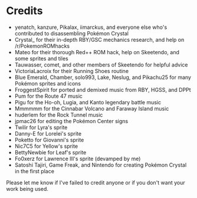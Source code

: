 # Credits

* yenatch, kanzure, Pikalax, iimarckus, and everyone else who's contributed to disassembling Pokémon Crystal
* Crystal_ for their in-depth RBY/GSC mechanics research, and help on /r/PokemonROMhacks
* Mateo for their thorough Red++ ROM hack, help on Skeetendo, and some sprites and tiles
* Tauwasser, comet, and other members of Skeetendo for helpful advice
* VictoriaLacroix for their Running Shoes routine
* Blue Emerald, Chamber, solo993, Lake, Neslug, and Pikachu25 for many Pokémon sprites and icons
* FroggestSpirit for ported and demixed music from RBY, HGSS, and DPPt
* Pum for the Route 47 music
* Pigu for the Ho-oh, Lugia, and Kanto legendary battle music
* Mmmmmm for the Cinnabar Volcano and Faraway Island music
* huderlem for the Rock Tunnel music
* jpmac26 for editing the Pokémon Center signs
* Twilir for Lyra's sprite
* Danny-E for Lorelei's sprite
* Poketto for Giovanni's sprite
* Nic7C5 for Yellow's sprite
* BettyNewbie for Leaf's sprite
* Fo0xerz for Lawrence III's sprite (devamped by me)
* Satoshi Tajiri, Game Freak, and Nintendo for creating Pokémon Crystal in the first place

Please let me know if I've failed to credit anyone or if you don't want your work being used.
